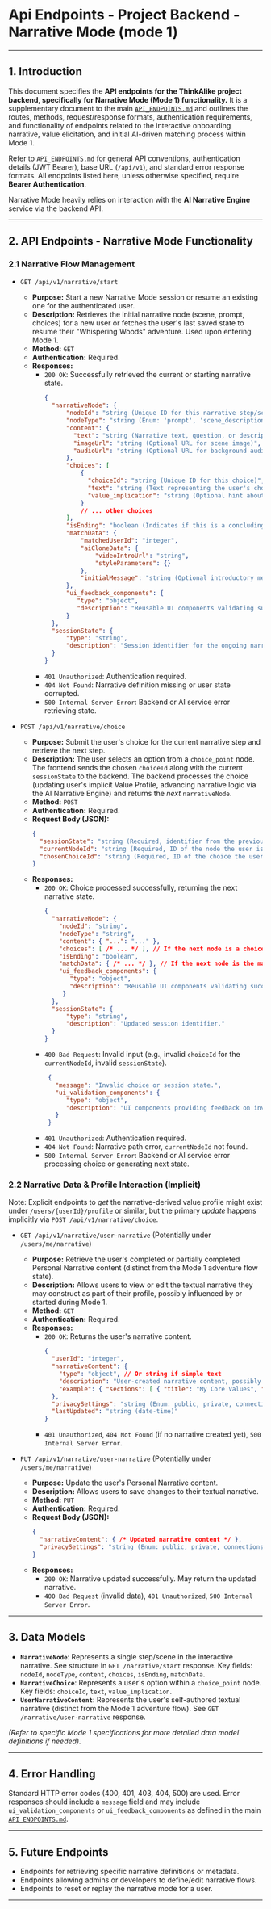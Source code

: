 # Api Endpoints - Project Backend - Narrative Mode (mode 1)

---

## 1. Introduction

This document specifies the **API endpoints for the ThinkAlike project backend, specifically for Narrative Mode (Mode 1) functionality.** It is a supplementary document to the main [`API_ENDPOINTS.md`](api_endpoints.md) and outlines the routes, methods, request/response formats, authentication requirements, and functionality of endpoints related to the interactive onboarding narrative, value elicitation, and initial AI-driven matching process within Mode 1.

Refer to [`API_ENDPOINTS.md`](api_endpoints.md) for general API conventions, authentication details (JWT Bearer), base URL (`/api/v1`), and standard error response formats. All endpoints listed here, unless otherwise specified, require **Bearer Authentication**.

Narrative Mode heavily relies on interaction with the **AI Narrative Engine** service via the backend API.

---

## 2. API Endpoints - Narrative Mode Functionality

### 2.1 Narrative Flow Management

*   `GET /api/v1/narrative/start`
    *   **Purpose:** Start a new Narrative Mode session or resume an existing one for the authenticated user.
    *   **Description:** Retrieves the initial narrative node (scene, prompt, choices) for a new user or fetches the user's last saved state to resume their "Whispering Woods" adventure. Used upon entering Mode 1.
    *   **Method:** `GET`
    *   **Authentication:** Required.
    *   **Responses:**
        *   `200 OK`: Successfully retrieved the current or starting narrative state.
            ```json
            {
              "narrativeNode": {
                  "nodeId": "string (Unique ID for this narrative step/scene)",
                  "nodeType": "string (Enum: 'prompt', 'scene_description', 'choice_point', 'match_reveal', ...)",
                  "content": {
                    "text": "string (Narrative text, question, or description displayed to user)",
                    "imageUrl": "string (Optional URL for scene image)",
                    "audioUrl": "string (Optional URL for background audio/narration)"
                  },
                  "choices": [
                      {
                        "choiceId": "string (Unique ID for this choice)",
                        "text": "string (Text representing the user's choice)",
                        "value_implication": "string (Optional hint about the value this choice represents)"
                      }
                      // ... other choices
                  ],
                  "isEnding": "boolean (Indicates if this is a concluding node)",
                  "matchData": {
                      "matchedUserId": "integer",
                      "aiCloneData": {
                          "videoIntroUrl": "string",
                          "styleParameters": {}
                      },
                      "initialMessage": "string (Optional introductory message)"
                  },
                  "ui_feedback_components": {
                     "type": "object",
                     "description": "Reusable UI components validating successful narrative state retrieval."
                  }
              },
              "sessionState": {
                  "type": "string",
                  "description": "Session identifier for the ongoing narrative."
              }
            }
            ```
        *   `401 Unauthorized`: Authentication required.
        *   `404 Not Found`: Narrative definition missing or user state corrupted.
        *   `500 Internal Server Error`: Backend or AI service error retrieving state.

*   `POST /api/v1/narrative/choice`
    *   **Purpose:** Submit the user's choice for the current narrative step and retrieve the next step.
    *   **Description:** The user selects an option from a `choice_point` node. The frontend sends the chosen `choiceId` along with the current `sessionState` to the backend. The backend processes the choice (updating user's implicit Value Profile, advancing narrative logic via the AI Narrative Engine) and returns the *next* `narrativeNode`.
    *   **Method:** `POST`
    *   **Authentication:** Required.
    *   **Request Body (JSON):**
        ```json
        {
          "sessionState": "string (Required, identifier from the previous step)",
          "currentNodeId": "string (Required, ID of the node the user is responding to)",
          "chosenChoiceId": "string (Required, ID of the choice the user selected)"
        }
        ```
    *   **Responses:**
        *   `200 OK`: Choice processed successfully, returning the next narrative state.
            ```json
            {
              "narrativeNode": {
                "nodeId": "string",
                "nodeType": "string",
                "content": { "...": "..." },
                "choices": [ /* ... */ ], // If the next node is a choice point
                "isEnding": "boolean",
                "matchData": { /* ... */ }, // If the next node is the match reveal
                "ui_feedback_components": {
                   "type": "object",
                   "description": "Reusable UI components validating successful choice processing and state transition."
                 }
              },
              "sessionState": {
                  "type": "string",
                  "description": "Updated session identifier."
              }
            }
            ```
        *   `400 Bad Request`: Invalid input (e.g., invalid `choiceId` for the `currentNodeId`, invalid `sessionState`).
            ```json
             {
               "message": "Invalid choice or session state.",
               "ui_validation_components": {
                  "type": "object",
                  "description": "UI components providing feedback on invalid input."
               }
             }
            ```
        *   `401 Unauthorized`: Authentication required.
        *   `404 Not Found`: Narrative path error, `currentNodeId` not found.
        *   `500 Internal Server Error`: Backend or AI service error processing choice or generating next state.

### 2.2 Narrative Data & Profile Interaction (Implicit)

Note: Explicit endpoints to *get* the narrative-derived value profile might exist under `/users/{userId}/profile` or similar, but the primary *update* happens implicitly via `POST /api/v1/narrative/choice`.

*   `GET /api/v1/narrative/user-narrative` (Potentially under `/users/me/narrative`)
    *   **Purpose:** Retrieve the user's completed or partially completed Personal Narrative content (distinct from the Mode 1 adventure flow state).
    *   **Description:** Allows users to view or edit the textual narrative they may construct as part of their profile, possibly influenced by or started during Mode 1.
    *   **Method:** `GET`
    *   **Authentication:** Required.
    *   **Responses:**
        *   `200 OK`: Returns the user's narrative content.
            ```json
            {
              "userId": "integer",
              "narrativeContent": {
                "type": "object", // Or string if simple text
                "description": "User-created narrative content, possibly structured JSON or Markdown.",
                "example": { "sections": [ { "title": "My Core Values", "text": "..." } ] }
              },
              "privacySettings": "string (Enum: public, private, connections_only)",
              "lastUpdated": "string (date-time)"
            }
            ```
        *   `401 Unauthorized`, `404 Not Found` (if no narrative created yet), `500 Internal Server Error`.

*   `PUT /api/v1/narrative/user-narrative` (Potentially under `/users/me/narrative`)
    *   **Purpose:** Update the user's Personal Narrative content.
    *   **Description:** Allows users to save changes to their textual narrative.
    *   **Method:** `PUT`
    *   **Authentication:** Required.
    *   **Request Body (JSON):**
        ```json
        {
          "narrativeContent": { /* Updated narrative content */ },
          "privacySettings": "string (Enum: public, private, connections_only)"
        }
        ```
    *   **Responses:**
        *   `200 OK`: Narrative updated successfully. May return the updated narrative.
        *   `400 Bad Request` (invalid data), `401 Unauthorized`, `500 Internal Server Error`.

---

## 3. Data Models

*   **`NarrativeNode`**: Represents a single step/scene in the interactive narrative. See structure in `GET /narrative/start` response. Key fields: `nodeId`, `nodeType`, `content`, `choices`, `isEnding`, `matchData`.
*   **`NarrativeChoice`**: Represents a user's option within a `choice_point` node. Key fields: `choiceId`, `text`, `value_implication`.
*   **`UserNarrativeContent`**: Represents the user's self-authored textual narrative (distinct from the Mode 1 adventure flow). See `GET /narrative/user-narrative` response.

*(Refer to specific Mode 1 specifications for more detailed data model definitions if needed).*

---

## 4. Error Handling

Standard HTTP error codes (400, 401, 403, 404, 500) are used. Error responses should include a `message` field and may include `ui_validation_components` or `ui_feedback_components` as defined in the main [`API_ENDPOINTS.md`](api_endpoints.md).

---

## 5. Future Endpoints

*   Endpoints for retrieving specific narrative definitions or metadata.
*   Endpoints allowing admins or developers to define/edit narrative flows.
*   Endpoints to reset or replay the narrative mode for a user.

---
